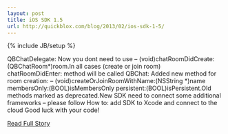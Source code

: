 ```yaml
---
layout: post
title: iOS SDK 1.5
url: http://quickblox.com/blog/2013/02/ios-sdk-1-5/
---
```

{% include JB/setup %}<p>QBChatDelegate: Now you dont need to use – (void)chatRoomDidCreate:(QBChatRoom*)room.In all cases (create or join room) chatRoomDidEnter: method will be called
 QBChat: Added new method for room creation: – (void)createOrJoinRoomWithName:(NSString *)name membersOnly:(BOOL)isMembersOnly persistent:(BOOL)isPersistent.Old methods marked as deprecated.New SDK need to connect some additional frameworks – please follow How to: add SDK to Xcode and connect to the cloud 
 Good luck with your code!</p>
<p><a href="http://quickblox.com/blog/2013/02/ios-sdk-1-5/">Read Full Story</a></p>
